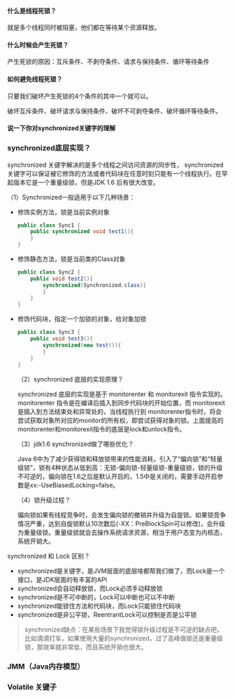 #### 什么是线程死锁？

就是多个线程同时被阻塞，他们都在等待某个资源释放。

#### 什么时候会产生死锁？

产生死锁的原因：互斥条件、不剥夺条件、请求与保持条件、循环等待条件

#### 如何避免线程死锁？

只要我们破坏产生死锁的4个条件的其中一个就可以。

破坏互斥条件、破坏请求与保持条件、破坏不可剥夺条件、破坏循环等待条件。

#### 说一下你对synchronized关键字的理解

### synchronized底层实现？

synchronized 关键字解决的是多个线程之间访问资源的同步性， synchronized 关键字可以保证被它修饰的⽅法或者代码块在任意时刻只能有⼀个线程执⾏。在早起版本它是一个重量级锁，但是JDK 1.6 后有很大改变。

（1）Synchronized一般适用于以下几种场景：

* 修饰实例方法，锁是当前实例对象

  ```java
  public class Sync1 {
      public synchronized void test1(){
      }
  }
  ```

* 修饰静态方法，锁是当前类的Class对象

  ```java
  public class Sync2 {
      public void test2(){
          synchronized(Synchronized.class){
          }
      }
  }
  ```

* 修饰代码块，指定一个加锁的对象，给对象加锁

  ```java
  public class Sync3 {
      public void test3(){
          synchronized(new test()){
          }
      }
  }
  ```

  

  （2）synchronized 底层的实现原理？

  synchronized 底层的实现是基于 monitorenter 和 monitorexit 指令实现的。monitorenter 指令是在编译后插入到同步代码块的开始位置，而 monitorexit是插入到方法结束处和异常处的，当线程执行到 monitorenter指令时，将会尝试获取对象所对应的monitor的所有权，即尝试获得对象的锁。上面提高的monitorenter和monitorexit指令的底层是lock和unlock指令。

  （3）jdk1.6 synchronized做了哪些优化？

  Java 6中为了减少获得锁和释放锁带来的性能消耗，引入了“偏向锁”和“轻量级锁”，锁有4种状态从低到高：无锁-偏向锁-轻量级锁-重量级锁，锁的升级不可逆的，偏向锁在1.6之后是默认开启的，1.5中是关闭的，需要手动开启参数是xx:-UseBiasedLocking=false。

  （4）锁升级过程？

  偏向锁如果有线程竞争时，会发生偏向锁的撤销并升级为自旋锁。如果锁竞争情况严重，达到自旋锁默认10次数后(-XX：PreBlockSpin可以修改)，会升级为重量级锁。重量级锁就会去操作系统请求资源，相当于用户态变为内核态，系统开销大。

  

synchronized 和 Lock 区别？

* synchronized是关键字，是JVM层面的底层啥都帮我们做了，而Lock是一个接口，是JDK层面的有丰富的API
* synchronized会自动释放锁，而Lock必须手动释放锁
* synchronized是不可中断的，Lock可以中断也可以不中断
* synchronized能锁住方法和代码块，而Lock只能锁住代码块
* synchronized是非公平锁，ReentrantLock可以控制是否是公平锁

> synchronized缺点：在某些场景下我觉得锁升级过程是不可逆的缺点吧，比如滴滴打车，如果使用大量的synchronized，过了高峰值锁还是重量级锁，那效率就非常低，而且系统开销也很大。



### JMM（Java内存模型）



### Volatile 关键子